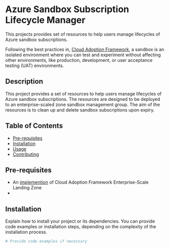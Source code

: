 # Azure Sandbox Subscription Lifecycle Manager

This projects provides set of resources to help users manage lifecycles of Azure sandbox subscriptions.

Following the best practices in, [Cloud Adoption Framework](https://learn.microsoft.com/en-us/azure/cloud-adoption-framework/ready/considerations/sandbox-environments), a sandbox is an isolated environment where you can test and experiment without affecting other environments, like production, development, or user acceptance testing (UAT) environments.

## Description
This project provides a set of resources to help users manage lifecycles of Azure sandbox subscriptions. The resources are designed to be deployed to an enterprise-scaled zone sandbox management group. The aim of the resources is to clean up and delete sandbox subscriptions upon expiry.

## Table of Contents

- [Pre-requisites](#pre-requisites)
- [Installation](#installation)
- [Usage](#usage)
- [Contributing](#contributing)

## Pre-requisites
- An [implemention](https://learn.microsoft.com/en-us/azure/cloud-adoption-framework/ready/enterprise-scale/implementation) of Cloud Adoption Framework Enterprise-Scale Landing Zone
- 

## Installation

Explain how to install your project or its dependencies. You can provide code examples or installation steps, depending on the complexity of the installation process.

```bash
# Provide code examples if necessary
